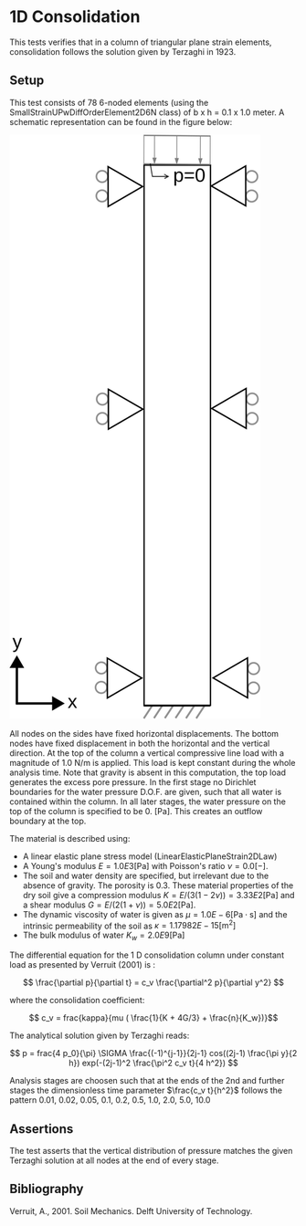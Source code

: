 # 1D Consolidation

This tests verifies that in a column of triangular plane strain elements, consolidation follows the solution given by Terzaghi in 1923.

## Setup

This test consists of 78 6-noded elements (using the SmallStrainUPwDiffOrderElement2D6N class) of b x h = 0.1 x 1.0 meter. A
schematic representation can be found in the figure below:

![MeshStructure](MeshStructure.svg)

All nodes on the sides have fixed horizontal displacements. The bottom nodes have fixed displacement in both the horizontal and the vertical
direction. At the top of the column a vertical compressive line load with a magnitude of 1.0 N/m is applied. This load is kept constant during the whole analysis time. Note that gravity is absent in this computation, the top load generates the excess pore pressure. In the first stage no Dirichlet boundaries for the water pressure D.O.F. are given, such that all water is contained within the column. In all later stages, the water pressure on the top of the column is specified to be 0. [Pa]. This creates an outflow boundary at the top.

The material is described using:
-   A linear elastic plane stress model (LinearElasticPlaneStrain2DLaw)
-   A Young's modulus $E = 1.0E3 \mathrm{[Pa]}$ with Poisson's ratio $\nu = 0.0 \mathrm{[-]}$.
-   The soil and water density are specified, but irrelevant due to the absence of gravity. The porosity is 0.3.
These material properties of the dry soil give a compression modulus $K = E / (3(1-2\nu)) = 3.33E2 \mathrm{[Pa]}$ and a shear modulus $G = E / (2( 1 + \nu )) = 5.0E2 \mathrm{[Pa]}$.
-   The dynamic viscosity of water is given as $\mu = 1.0E-6 \mathrm{[Pa \cdot s]}$ and the intrinsic permeability of the soil as $\kappa = 1.17982E-15 \mathrm{[m^2]}$
-   The bulk modulus of water $K_w = 2.0E9 \mathrm{[Pa]}$

The differential equation for the 1 D consolidation column under constant load as presented by Verruit (2001) is :

$$ \frac{\partial p}{\partial t} = c_v \frac{\partial^2 p}{\partial y^2} $$

where the consolidation coefficient:

$$ c_v = frac{kappa}{mu ( \frac{1}{K + 4G/3} + \frac{n}{K_w})}$$

The analytical solution given by Terzaghi reads:

$$ p = frac{4 p_0}{\pi} \SIGMA \frac{(-1)^{j-1}}{2j-1} cos((2j-1) \frac{\pi y}{2 h}) exp(-(2j-1)^2 \frac{\pi^2 c_v t}{4 h^2}) $$

Analysis stages are choosen such that at the ends of the 2nd and further stages the dimensionless time parameter $\frac{c_v t}{h^2}$ follows the pattern 0.01, 0.02, 0.05, 0.1, 0.2, 0.5, 1.0, 2.0, 5.0, 10.0

## Assertions

The test asserts that the vertical distribution of pressure matches the given Terzaghi solution at all nodes at the end of every stage.

## Bibliography
Verruit, A., 2001. Soil Mechanics. Delft University of Technology.